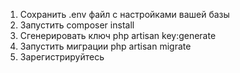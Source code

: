 1. Сохранить .env файл с настройками вашей базы
2. Запустить composer install
3. Сгенерировать ключ php artisan key:generate
4. Запустить миграции php artisan migrate 
5. Зарегистрируйтесь

